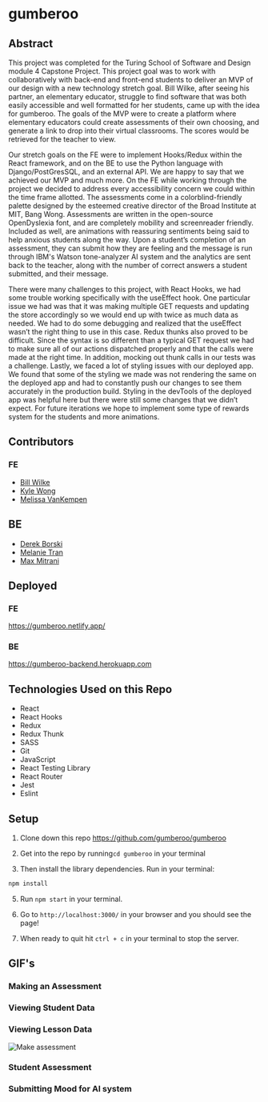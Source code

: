 # gumberoo

## Abstract

This project was completed for the Turing School of Software and Design module 4 Capstone Project. This project goal was to work with collaboratively with back-end and front-end students to deliver an MVP of our design with a new technology stretch goal. Bill Wilke, after seeing his partner, an elementary educator, struggle to find software that was both easily accessible and well formatted for her students, came up with the idea for gumberoo. The goals of the MVP were to create a platform where elementary educators could create assessments of their own choosing, and generate a link to drop into their virtual classrooms. The scores would be retrieved for the teacher to view. 

Our stretch goals on the FE were to implement Hooks/Redux within the React framework, and on the BE to use the Python language with Django/PostGresSQL, and an external API. We are happy to say that we achieved our MVP and much more. On the FE while working through the project we decided to address every accessibility concern we could within the time frame allotted. The assessments come in a colorblind-friendly palette designed by the esteemed creative director of the Broad Institute at MIT, Bang Wong. Assessments are written in the open-source OpenDyslexia font, and are completely mobility and screenreader friendly. Included as well, are animations with reassuring sentiments being said to help anxious students along the way. Upon a student’s completion of an assessment, they can submit how they are feeling and the message is run through IBM's Watson tone-analyzer AI system and the analytics are sent back to the teacher, along with the number of correct answers a student submitted, and their message. 

There were many challenges to this project, with React Hooks, we had some trouble working specifically with the useEffect hook.  One particular issue we had was that it was making multiple GET requests and updating the store accordingly so we would end up with twice as much data as needed.  We had to do some debugging and realized that the useEffect wasn’t the right thing to use in this case. Redux thunks also proved to be difficult.  Since the syntax is so different than a typical GET request we had to make sure all of our actions dispatched properly and that the calls were made at the right time.  In addition, mocking out thunk calls in our tests was a challenge. Lastly, we faced a lot of styling issues with our deployed app.  We found that some of the styling we made was not rendering the same on the deployed app and had to constantly push our changes to see them accurately in the production build.  Styling in the devTools of the deployed app was helpful here but there were still some changes that we didn’t expect. For future iterations we hope to implement some type of rewards system for the students and more animations.

## Contributors

### FE
- [Bill Wilke](https://github.com/Billwilke42)
- [Kyle Wong](https://github.com/kylewong2510)
- [Melissa VanKempen](https://github.com/melizzo)

## BE 
 - [Derek Borski](https://github.com/dborski)
 - [Melanie Tran](https://github.com/Lithnotep)
 - [Max Mitrani](https://github.com/melatran)


## Deployed

### FE
https://gumberoo.netlify.app/

### BE 
https://gumberoo-backend.herokuapp.com

## Technologies Used on this Repo
- React
- React Hooks
- Redux
- Redux Thunk
- SASS
- Git
- JavaScript
- React Testing Library
- React Router
- Jest
- Eslint

## Setup


1. Clone down this repo https://github.com/gumberoo/gumberoo

3. Get into the repo by running```cd gumberoo``` in your terminal

4. Then install the library dependencies. Run in your terminal:

```bash
npm install
```

5. Run `npm start` in your terminal. 

6. Go to `http://localhost:3000/` in your browser and you should see the page!

7. When ready to quit hit `ctrl + c` in your terminal to stop the server.


## GIF's

### Making an Assessment


### Viewing Student Data

### Viewing Lesson Data
![Make assessment](https://media.giphy.com/media/QEuoSsTlrqVluQkxJm/giphy.gif)

### Student Assessment

### Submitting Mood for AI system
